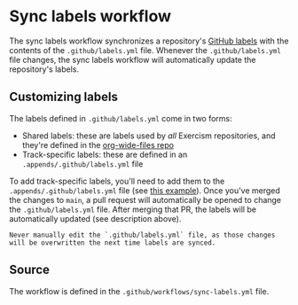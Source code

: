 # Sync labels workflow

The sync labels workflow synchronizes a repository's [GitHub labels](https://docs.github.com/en/issues/using-labels-and-milestones-to-track-work/managing-labels) with the contents of the `.github/labels.yml` file.
Whenever the `.github/labels.yml` file changes, the sync labels workflow will automatically update the repository's labels.

## Customizing labels

The labels defined in `.github/labels.yml` come in two forms:

- Shared labels: these are labels used by _all_ Exercism repositories, and they're defined in the [org-wide-files repo](https://github.com/exercism/org-wide-files/blob/main/global-files/.github/labels.yml)
- Track-specific labels: these are defined in an `.appends/.github/labels.yml` file

To add track-specific labels, you'll need to add them to the `.appends/.github/labels.yml` file (see [this example](https://github.com/exercism/python/blob/main/.appends/.github/labels.yml)).
Once you've merged the changes to `main`, a pull request will automatically be opened to change the `.github/labels.yml` file.
After merging that PR, the labels will be automatically updated (see description above).

```exercism/caution
Never manually edit the `.github/labels.yml` file, as those changes will be overwritten the next time labels are synced.
```

## Source

The workflow is defined in the `.github/workflows/sync-labels.yml` file.
